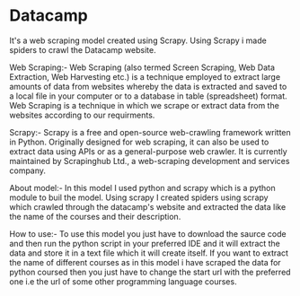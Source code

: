 # Datacamp
It's a web scraping model created using Scrapy. Using Scrapy i made spiders to crawl the Datacamp website.



Web Scraping:-
Web Scraping (also termed Screen Scraping, Web Data Extraction, Web Harvesting etc.) is a technique employed to extract large amounts of data from websites whereby the data is extracted and saved to a local file in your computer or to a database in table (spreadsheet) format. Web Scraping is a technique in which we scrape or extract data from the websites according to our requirments.



Scrapy:- 
Scrapy is a free and open-source web-crawling framework written in Python. Originally designed for web scraping, it can also be used to extract data using APIs or as a general-purpose web crawler. It is currently maintained by Scrapinghub Ltd., a web-scraping development and services company.



About model:-
In this model I used python and scrapy which is a python module to buil the model. Using scrapy I created spiders using scrapy which crawled through the datacamp's website and extracted the data like the name of the courses and their description.



How to use:-
To use this model you just have to download the saurce code and then run the python script in your preferred IDE and it will extract the data and store it in a text file which it will create itself. If you want to extract the name of different courses as in this model i have scraped the data for python coursed then you just have to change the start url with the preferred one i.e the url of some other programming language courses.
